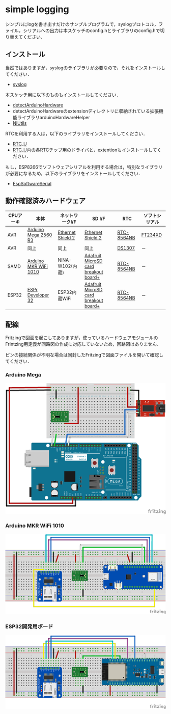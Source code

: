 # simple logging

シンプルにlogを書き出すだけのサンプルプログラムで，syslogプロトコル，ファイル，シリアルへの出力は本スケッチのconfig.hとライブラリのconfig.hで切り替えてください．

## インストール


当然ではありますが，syslogのライブラリが必要なので，それをインストールしてください．
- [syslog](https://github.com/houtbrion/Syslog)

本スケッチ用に以下のものもインストールしてください．
- [detectArduinoHardware](https://github.com/houtbrion/detectArduinoHardware)
- detectArduinoHardwareのextensionディレクトリに収納されている拡張機能ライブラリarduinoHardwareHelper
- [NiUtils](https://github.com/houtbrion/NiUtils)

RTCを利用する人は，以下のライブラリをインストールしてください．
- [RTC_U](https://github.com/houtbrion/RTC_U)
- [RTC_U](https://github.com/houtbrion/RTC_U)内の各RTCチップ用のドライバと，extentionもインストールしてください．

もし，ESP8266でソフトウェアシリアルを利用する場合は，特別なライブラリが必要になるため，以下のライブラリをインストールしてください．
- [EspSoftwareSerial](https://www.arduino.cc/reference/en/libraries/espsoftwareserial/)



## 動作確認済みハードウェア

|CPUアーキ|本体|ネットワークI/F|SD I/F|RTC|ソフトシリアル|
|---|---|---|---|---|---|
|AVR|[Arduino Mega 2560 R3](https://www.arduino.cc/en/Main/arduinoBoardMega2560)|[Ethernet Shield 2](https://store-usa.arduino.cc/products/arduino-ethernet-shield-2)|[Ethernet Shield 2](https://store-usa.arduino.cc/products/arduino-ethernet-shield-2)|[RTC-8564NB](https://akizukidenshi.com/catalog/g/gI-00233/)|[FT234XD](https://akizukidenshi.com/catalog/g/gK-14652/)|
|AVR|同上|同上|同上|[DS1307](https://akizukidenshi.com/catalog/g/gK-15488/)|－|
|SAMD|[Arduino MKR WiFi 1010](https://store-usa.arduino.cc/products/arduino-mkr-wifi-1010?selectedStore=us)|NINA-W102(内蔵)|[Adafruit MicroSD card breakout board+](https://www.adafruit.com/product/254)|[RTC-8564NB](https://akizukidenshi.com/catalog/g/gI-00233/)|－|
|ESP32|[ESPr Developer 32](https://www.switch-science.com/catalog/3210/)|ESP32内蔵WiFi|[Adafruit MicroSD card breakout board+](https://www.adafruit.com/product/254)|[RTC-8564NB](https://akizukidenshi.com/catalog/g/gI-00233/)|－|

## 配線
Fritzingで図面を起こしてありますが，使っているハードウェアモジュールのFrintzing用定義が回路図の作成に対応していないため，回路図はありません．

ピンの接続関係が不明な場合は同封したFritzingで図面ファイルを開いて確認してください．
### Arduino Mega
![Mega2560](./Mega_ブレッドボード.png)

### Arduino MKR WiFi 1010
![MKR_WiFi_1010](./MKR_WiFi_1010_ブレッドボード.png)

### ESP32開発用ボード
![esp32](./esp32_ブレッドボード.png)


